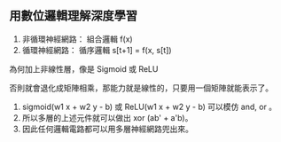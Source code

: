 ## 用數位邏輯理解深度學習

1. 非循環神經網路： 組合邏輯 f(x)
2. 循環神經網路： 循序邏輯 s[t+1] = f(x, s[t])

為何加上非線性層，像是 Sigmoid 或 ReLU

否則就會退化成矩陣相乘，那能力就是線性的，只要用一個矩陣就能表示了。

1. sigmoid(w1 x + w2 y - b) 或 ReLU(w1 x + w2 y - b) 可以模仿 and, or 。
2. 所以多層的上述元件就可以做出 xor  (ab' + a'b)。
3. 因此任何邏輯電路都可以用多層神經網路兜出來。



